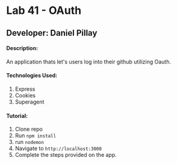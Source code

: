 # Lab 41 - OAuth
## Developer: Daniel Pillay

#### Description: 
An application thats let's users log into their github utilizing Oauth.

#### Technologies Used:
1. Express
1. Cookies
1. Superagent

#### Tutorial: 
1. Clone repo
1. Run `npm install`
1. run `nodemon`
1. Navigate to ``http://localhost:3000``
1. Complete the steps provided on the app.  
